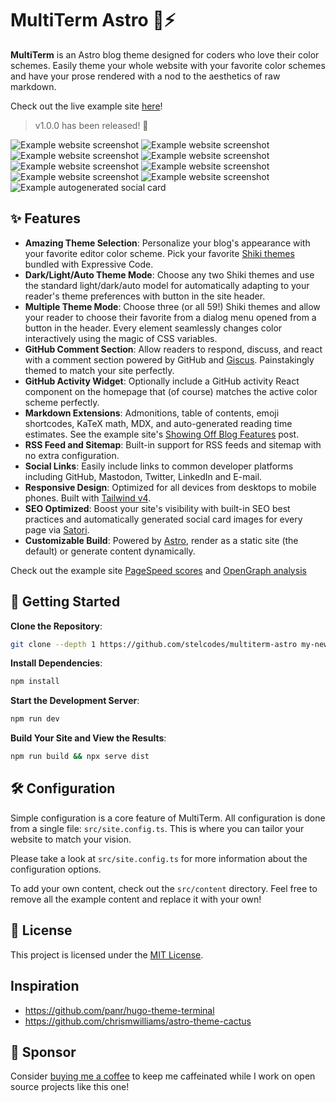 # MultiTerm Astro 🎨⚡️

**MultiTerm** is an Astro blog theme designed for coders who love their color schemes. Easily theme your whole website with your favorite color schemes and have your prose rendered with a nod to the aesthetics of raw markdown.

Check out the live example site [here](https://multiterm.stelclementine.com)!

> v1.0.0 has been released! 🥳

![Example website screenshot](https://i.imgur.com/zZnrtj3.png)
![Example website screenshot](https://i.imgur.com/NPnMB8S.png)
![Example website screenshot](https://i.imgur.com/snuQqoY.png)
![Example website screenshot](https://i.imgur.com/fWU561J.png)
![Example website screenshot](https://i.imgur.com/3lE9Q3w.png)
![Example website screenshot](https://i.imgur.com/vKxEO5k.png)
![Example website screenshot](https://i.imgur.com/wl5b4ll.png)
![Example website screenshot](https://i.imgur.com/dParrHs.png)
![Example autogenerated social card](https://i.imgur.com/4CBBdF3.png)

## ✨ Features

- **Amazing Theme Selection**: Personalize your blog's appearance with your favorite editor color scheme. Pick your favorite [Shiki themes](https://expressive-code.com/guides/themes/#available-themes) bundled with Expressive Code.
- **Dark/Light/Auto Theme Mode**: Choose any two Shiki themes and use the standard light/dark/auto model for automatically adapting to your reader's theme preferences with button in the site header.
- **Multiple Theme Mode**: Choose three (or all 59!) Shiki themes and allow your reader to choose their favorite from a dialog menu opened from a button in the header. Every element seamlessly changes color interactively using the magic of CSS variables.
- **GitHub Comment Section**: Allow readers to respond, discuss, and react with a comment section powered by GitHub and [Giscus](https://giscus.app). Painstakingly themed to match your site perfectly.
- **GitHub Activity Widget**: Optionally include a GitHub activity React component on the homepage that (of course) matches the active color scheme perfectly.
- **Markdown Extensions**: Admonitions, table of contents, emoji shortcodes, KaTeX math, MDX, and auto-generated reading time estimates. See the example site's [Showing Off Blog Features](https://multiterm.stelclementine.com/posts/showing-off-blog-features) post.
- **RSS Feed and Sitemap**: Built-in support for RSS feeds and sitemap with no extra configuration.
- **Social Links**: Easily include links to common developer platforms including GitHub, Mastodon, Twitter, LinkedIn and E-mail.
- **Responsive Design**: Optimized for all devices from desktops to mobile phones. Built with [Tailwind v4](https://tailwindcss.com/).
- **SEO Optimized**: Boost your site's visibility with built-in SEO best practices and automatically generated social card images for every page via [Satori](https://github.com/vercel/satori).
- **Customizable Build**: Powered by [Astro](https://astro.build/), render as a static site (the default) or generate content dynamically.

Check out the example site [PageSpeed scores](https://pagespeed.web.dev/analysis/https-multiterm-stelclementine-com/qhnp521yci?form_factor=mobile) and [OpenGraph analysis](https://www.opengraph.xyz/url/https%3A%2F%2Fmultiterm.stelclementine.com)

## 🚀 Getting Started

**Clone the Repository**:

```bash
git clone --depth 1 https://github.com/stelcodes/multiterm-astro my-new-blog && cd my-new-blog
```

**Install Dependencies**:

```bash
npm install
```

**Start the Development Server**:

```bash
npm run dev
```

**Build Your Site and View the Results**:

```bash
npm run build && npx serve dist
```

## 🛠️ Configuration

Simple configuration is a core feature of MultiTerm. All configuration is done from a single file: `src/site.config.ts`. This is where you can tailor your website to match your vision.

Please take a look at `src/site.config.ts` for more information about the configuration options.

To add your own content, check out the `src/content` directory. Feel free to remove all the example content and replace it with your own!

## 📄 License

This project is licensed under the [MIT License](LICENSE).

## Inspiration

- https://github.com/panr/hugo-theme-terminal
- https://github.com/chrismwilliams/astro-theme-cactus

## 🩷 Sponsor

Consider [buying me a coffee]() to keep me caffeinated while I work on open source projects like this one!
